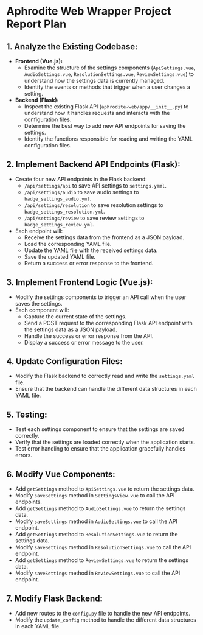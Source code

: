 # Aphrodite Web Wrapper Project Report Plan

## 1. Analyze the Existing Codebase:

*   **Frontend (Vue.js):**
    *   Examine the structure of the settings components (`ApiSettings.vue`, `AudioSettings.vue`, `ResolutionSettings.vue`, `ReviewSettings.vue`) to understand how the settings data is currently managed.
    *   Identify the events or methods that trigger when a user changes a setting.
*   **Backend (Flask):**
    *   Inspect the existing Flask API (`aphrodite-web/app/__init__.py`) to understand how it handles requests and interacts with the configuration files.
    *   Determine the best way to add new API endpoints for saving the settings.
    *   Identify the functions responsible for reading and writing the YAML configuration files.

## 2. Implement Backend API Endpoints (Flask):

*   Create four new API endpoints in the Flask backend:
    *   `/api/settings/api` to save API settings to `settings.yaml`.
    *   `/api/settings/audio` to save audio settings to `badge_settings_audio.yml`.
    *   `/api/settings/resolution` to save resolution settings to `badge_settings_resolution.yml`.
    *   `/api/settings/review` to save review settings to `badge_settings_review.yml`.
*   Each endpoint will:
    *   Receive the settings data from the frontend as a JSON payload.
    *   Load the corresponding YAML file.
    *   Update the YAML file with the received settings data.
    *   Save the updated YAML file.
    *   Return a success or error response to the frontend.

## 3. Implement Frontend Logic (Vue.js):

*   Modify the settings components to trigger an API call when the user saves the settings.
*   Each component will:
    *   Capture the current state of the settings.
    *   Send a POST request to the corresponding Flask API endpoint with the settings data as a JSON payload.
    *   Handle the success or error response from the API.
    *   Display a success or error message to the user.

## 4. Update Configuration Files:

*   Modify the Flask backend to correctly read and write the `settings.yaml` file.
*   Ensure that the backend can handle the different data structures in each YAML file.

## 5. Testing:

*   Test each settings component to ensure that the settings are saved correctly.
*   Verify that the settings are loaded correctly when the application starts.
*   Test error handling to ensure that the application gracefully handles errors.

## 6. Modify Vue Components:

*   Add `getSettings` method to `ApiSettings.vue` to return the settings data.
*   Modify `saveSettings` method in `SettingsView.vue` to call the API endpoints.
*   Add `getSettings` method to `AudioSettings.vue` to return the settings data.
*   Modify `saveSettings` method in `AudioSettings.vue` to call the API endpoint.
*   Add `getSettings` method to `ResolutionSettings.vue` to return the settings data.
*   Modify `saveSettings` method in `ResolutionSettings.vue` to call the API endpoint.
*   Add `getSettings` method to `ReviewSettings.vue` to return the settings data.
*   Modify `saveSettings` method in `ReviewSettings.vue` to call the API endpoint.

## 7. Modify Flask Backend:

*   Add new routes to the `config.py` file to handle the new API endpoints.
*   Modify the `update_config` method to handle the different data structures in each YAML file.